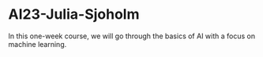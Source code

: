 # AI23-Julia-Sjoholm

In this one-week course, we will go through the basics of AI with a focus on machine learning.
